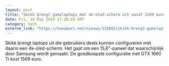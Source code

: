 ```yaml
---
layout: post
title: "Skikk brengt gamelaptops met 4k-oled-scherm uit vanaf 1569 euro"
date: Fri, 10 May 2019 17:28:28 GMT
category: tech
externe_link: "https://tweakers.net/nieuws/152682/skikk-brengt-gamelaptops-met-4k-oled-scherm-uit-vanaf-1569-euro.html"
---
```


Skikk brengt laptops uit die gebruikers deels kunnen configureren met daarin een 4k-oled-scherm. Het gaat om een 15,6"-paneel dat waarschijnlijk door Samsung wordt gemaakt. De goedkoopste configuratie met GTX 1660 Ti kost 1569 euro.<img src="http://feeds.feedburner.com/~r/tweakers/mixed/~4/0_HyY7W91aU" height="1" width="1" alt=""/>
